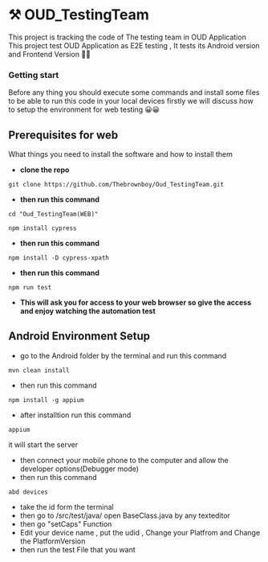 # ⚒ OUD_TestingTeam 
This project is tracking the code of The testing team in OUD Application  
This project test OUD Application as E2E testing , It tests its Android version and Frontend Version 👿👿
### Getting start 
Before any thing you should execute some commands and install some files to be able to run this code in your local devices firstly we will  discuss how to setup the environment for web testing 😀😀
## Prerequisites for web 

What things you need to install the software and how to install them

- **clone the repo** 

```
git clone https://github.com/Thebrownboy/Oud_TestingTeam.git
```
- **then run this command**
```
cd "Oud_TestingTeam(WEB)"
```
```
npm install cypress 
```
- **then run this command** 
```
npm install -D cypress-xpath
```
- **then run this command** 
```
npm run test 
```

- **This will ask you for access to your web browser so give the access and enjoy watching the automation test**
## Android Environment Setup 
- go to the Android folder by the terminal and run this command 
```
mvn clean install 
```
- then run this command 
```
npm install -g appium
```
- after installtion run this command 

```
appium 
```
 it will start the server 
- then connect your mobile phone to the computer  and allow the developer options(Debugger mode)
- then run this command 
```
abd devices 
```
- take the id form the terminal 
- then go to /src/test/java/ open  BaseClass.java by any texteditor 
- then go "setCaps" Function  
- Edit your device name , put the udid , Change your Platfrom and Change the PlatformVersion
- then run the test File that you want 
